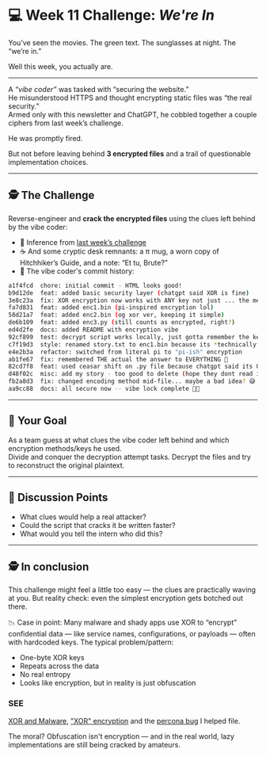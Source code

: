 # 💻 Week 11 Challenge: *We're In*

You’ve seen the movies. The green text. The sunglasses at night. The “we’re in.”

Well this week, you actually are.

---

A *“vibe coder”* was tasked with “securing the website.”  
He misunderstood HTTPS and thought encrypting static files was “the real security.”  
Armed only with this newsletter and ChatGPT, he cobbled together a couple ciphers from last week’s challenge.

He was promptly fired.

But not before leaving behind **3 encrypted files** and a trail of questionable implementation choices.

---

## 🕵️ The Challenge

Reverse-engineer and **crack the encrypted files** using the clues left behind by the vibe coder:

- 🧠 Inference from [last week’s challenge](../week10_xor_ftw)
- ☕ And some cryptic desk remnants: a π mug, a worn copy of Hitchhiker’s Guide, and a note: “Et tu, Brute?”
- 🧾 The vibe coder's commit history:

```bash
a1f4fcd  chore: initial commit - HTML looks good!
b9d12de  feat: added basic security layer (chatgpt said XOR is fine)
3e8c23a  fix: XOR encryption now works with ANY key not just ... the meaning of life 😎
fa7d831  feat: added enc1.bin (pi-inspired encryption lol)
58d21a7  feat: added enc2.bin (og xor ver, keeping it simple)
de6b109  feat: added enc3.py (still counts as encrypted, right?)
ed4d2fe  docs: added README with encryption vibe
92cf899  test: decrypt script works locally, just gotta remember the key 🤔
c7f19d3  style: renamed story.txt to enc1.bin because its *technically* encoded
e4e2b3a  refactor: switched from literal pi to "pi-ish" encryption
ab1fe67  fix: remembered THE actual the answer to EVERYTHING 🔐
82cd7f8  feat: used ceasar shift on .py file because chatgpt said its OG crypto
d48f02c  misc: add my story - too good to delete (hope they dont read it)
fb2a8d3  fix: changed encoding method mid-file... maybe a bad idea? 😅
aa9cc88  docs: all secure now -- vibe lock complete 🔐✨
```

---

## 🎯 Your Goal

As a team guess at what clues the vibe coder left behind and which encryption methods/keys he used.  
Divide and conquer the decryption attempt tasks. Decrypt the files and try to reconstruct the original plaintext.  

---

## 💬 Discussion Points

- What clues would help a real attacker?
- Could the script that cracks it be written faster?
- What would you tell the intern who did this?

--- 
## 🕵️ In conclusion
This challenge might feel a little too easy — the clues are practically waving at you. But reality check: even the simplest encryption gets botched out there.

📉 Case in point: Many malware and shady apps use XOR to “encrypt” confidential data — like service names, configurations, or payloads — often with hardcoded keys. The typical problem/pattern:
- One-byte XOR keys
- Repeats across the data
- No real entropy
- Looks like encryption, but in reality is just obfuscation

### SEE
[XOR and Malware](https://isc.sans.edu/diary/Malware%2Band%2BXOR%2BPart%2B1/22486), ["XOR" encryption](https://cybergibbons.com/security-2/why-xor-alone-is-an-incredibly-bad-encryption-technique) and the [percona bug](https://perconadev.atlassian.net/browse/PT-1703) I helped file. 

The moral? Obfuscation isn't encryption — and in the real world, lazy implementations are still being cracked by amateurs.

